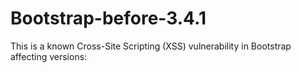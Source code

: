 # Bootstrap-before-3.4.1
This is a known Cross-Site Scripting (XSS) vulnerability in Bootstrap affecting versions:
